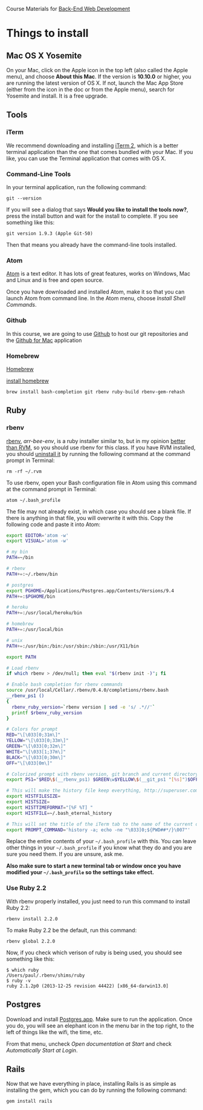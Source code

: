 Course Materials for [Back-End Web Development](http://betamore.com/academy/back-end-web-development)

# Things to install

## Mac OS X Yosemite

On your Mac, click on the Apple icon in the top left (also called the Apple menu), and choose **About this Mac**. If the version is **10.10.0** or higher, you are running the latest version of OS X. If not, launch the Mac App Store (either from the icon in the doc or from the Apple menu), search for Yosemite and install. It is a free upgrade.

## Tools

### iTerm

We recommend downloading and installing [iTerm 2](http://iterm2.com/), which is a better terminal application than the one that comes bundled with your Mac. If you like, you can use the Terminal application that comes with OS X.

### Command-Line Tools

In your terminal application, run the following command:

    git --version

If you will see a dialog that says **Would you like to install the tools now?**, press the install button and wait for the install to complete. If you see something like this:

    git version 1.9.3 (Apple Git-50)

Then that means you already have the command-line tools installed.

### Atom

[Atom](https://atom.io/) is a text editor. It has lots of great features, works on Windows, Mac and Linux and is free and open source.

Once you have downloaded and installed Atom, make it so that you can launch Atom from command line. In the Atom menu, choose *Install Shell Commands*.

### Github

In this course, we are going to use [Github](https://github.com/) to host our git repositories and the [Github for Mac](https://mac.github.com) application

### Homebrew

[Homebrew](http://brew.sh)

[install homebrew](http://brew.sh/#install)

    brew install bash-completion git rbenv ruby-build rbenv-gem-rehash

## Ruby

### rbenv

[rbenv](https://github.com/sstephenson/rbenv), *arr-bee-env*, is a ruby installer similar to, but in my opinion [better than RVM](https://github.com/sstephenson/rbenv/wiki/Why-rbenv%3F), so you should use rbenv for this class. If you have RVM installed, you should [uninstall it](http://rvm.io/support/faq#where-is-everything-installed-to-) by running the following command at the command prompt in Terminal:

    rm -rf ~/.rvm

To use rbenv, open your Bash configuration file in Atom using this command at the command prompt in Terminal:

    atom ~/.bash_profile

The file may not already exist, in which case you should see a blank file. If there is anything in that file, you will overwrite it with this. Copy the following code and paste it into Atom:

```bash
export EDITOR='atom -w'
export VISUAL='atom -w'

# my bin
PATH=~/bin

# rbenv
PATH+=:~/.rbenv/bin

# postgres
export PGHOME=/Applications/Postgres.app/Contents/Versions/9.4
PATH+=:$PGHOME/bin

# heroku
PATH+=:/usr/local/heroku/bin

# homebrew
PATH+=:/usr/local/bin

# unix
PATH+=:/usr/bin:/bin:/usr/sbin:/sbin:/usr/X11/bin

export PATH

# Load rbenv
if which rbenv > /dev/null; then eval "$(rbenv init -)"; fi

# Enable bash completion for rbenv commands
source /usr/local/Cellar/.rbenv/0.4.0/completions/rbenv.bash
__rbenv_ps1 ()
{
  rbenv_ruby_version=`rbenv version | sed -e 's/ .*//'`
  printf $rbenv_ruby_version
}

# Colors for prompt
RED="\[\033[0;31m\]"
YELLOW="\[\033[0;33m\]"
GREEN="\[\033[0;32m\]"
WHITE="\[\033[1;37m\]"
BLACK="\[\033[0;30m\]"
OFF="\[\033[0m\]"

# Colorized prompt with rbenv version, git branch and current directory
export PS1="$RED\$(__rbenv_ps1) $GREEN\w$YELLOW\$(__git_ps1 "[%s]")$OFF \$ "

# This will make the history file keep everything, http://superuser.com/a/664061
export HISTFILESIZE=
export HISTSIZE=
export HISTTIMEFORMAT="[%F %T] "
export HISTFILE=~/.bash_eternal_history

# This will set the title of the iTerm tab to the name of the current directory
export PROMPT_COMMAND='history -a; echo -ne "\033]0;${PWD##*/}\007"'  
```

Replace the entire contents of your `~/.bash_profile` with this. You can leave other things in your `~/.bash_profile` if you know what they do and you are sure you need them. If you are unsure, ask me.

**Also make sure to start a new terminal tab or window once you have modified your `~/.bash_profile` so the settings take effect.**

### Use Ruby 2.2

With rbenv properly installed, you just need to run this command to install Ruby 2.2:

    rbenv install 2.2.0

To make Ruby 2.2 be the default, run this command:

    rbenv global 2.2.0

Now, if you check which verison of ruby is being used, you should see something like this:

    $ which ruby
    /Users/paul/.rbenv/shims/ruby
    $ ruby -v
    ruby 2.1.2p0 (2013-12-25 revision 44422) [x86_64-darwin13.0]

## Postgres

Download and install [Postgres.app](http://postgresapp.com/). Make sure to run the application. Once you do, you will see an elephant icon in the menu bar in the top right, to the left of things like the wifi, the time, etc.

From that menu, uncheck *Open documentation at Start* and check *Automatically Start at Login*.

## Rails

Now that we have everything in place, installing Rails is as simple as installing the gem, which you can do by running the following command:

    gem install rails
